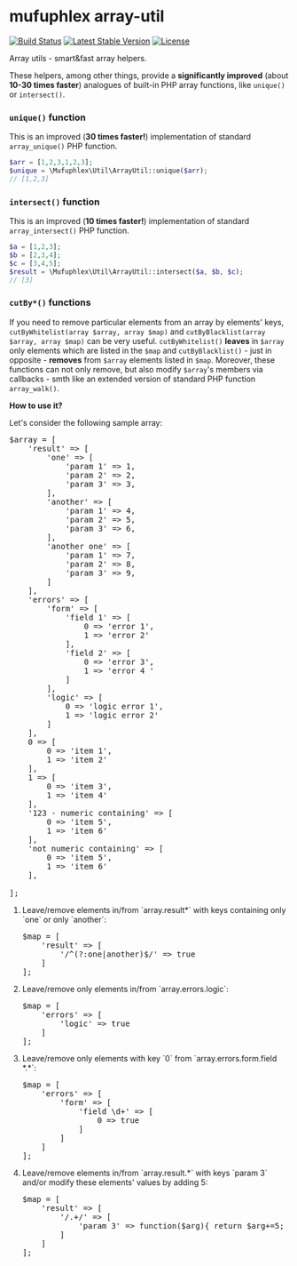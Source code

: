 # mufuphlex array-util


[![Build Status](https://travis-ci.org/Mufuphlex/array-util.svg)](https://travis-ci.org/Mufuphlex/array-util)
[![Latest Stable Version](https://poser.pugx.org/mufuphlex/array-util/v/stable)](https://packagist.org/packages/mufuphlex/array-util)
[![License](https://poser.pugx.org/mufuphlex/array-util/license)](https://packagist.org/packages/mufuphlex/array-util)


Array utils - smart&fast array helpers.

These helpers, among other things, provide a <strong>significantly improved</strong> (about <strong>10-30 times faster</strong>) analogues of built-in PHP array functions, like <code>unique()</code> or <code>intersect()</code>.


### `unique()` function
This is an improved (**30 times faster!**) implementation of standard `array_unique()` PHP function.
```php
$arr = [1,2,3,1,2,3];
$unique = \Mufuphlex\Util\ArrayUtil::unique($arr);
// [1,2,3]
```
### `intersect()` function
This is an improved (**10 times faster!**) implementation of standard `array_intersect()` PHP function.
```php
$a = [1,2,3];
$b = [2,3,4];
$c = [3,4,5];
$result = \Mufuphlex\Util\ArrayUtil::intersect($a, $b, $c);
// [3]
```
### <code>cutBy*()</code> functions
If you need to remove particular elements from an array by elements' keys, `cutByWhitelist(array $array, array $map)` and `cutByBlacklist(array $array, array $map)` can be very useful. `cutByWhitelist()` **leaves** in `$array` only elements which are listed in the `$map` and `cutByBlacklist()` - just in opposite - **removes** from `$array` elements listed in `$map`. Moreover, these functions can not only remove, but also modify `$array`'s members via callbacks - smth like an extended version of standard PHP function `array_walk()`.

**How to use it?**

Let's consider the following sample array:

<pre>
$array = [
	'result' => [
		'one' => [
			'param 1' => 1,
			'param 2' => 2,
			'param 3' => 3,
		],
		'another' => [
			'param 1' => 4,
			'param 2' => 5,
			'param 3' => 6,
		],
		'another one' => [
			'param 1' => 7,
			'param 2' => 8,
			'param 3' => 9,
		]
	],
	'errors' => [
		'form' => [
			'field 1' => [
				0 => 'error 1',
				1 => 'error 2'
			],
			'field 2' => [
				0 => 'error 3',
				1 => 'error 4 '
			]
		],
		'logic' => [
			0 => 'logic error 1',
			1 => 'logic error 2'
		]
	],
	0 => [
		0 => 'item 1',
		1 => 'item 2'
	],
	1 => [
		0 => 'item 3',
		1 => 'item 4'
	],
	'123 - numeric containing' => [
		0 => 'item 5',
		1 => 'item 6'
	],
	'not numeric containing' => [
		0 => 'item 5',
		1 => 'item 6'
	],

];
</pre>
<ol>
<li>Leave/remove elements in/from `array.result*` with keys containing only `one` or only `another`:
<pre>
$map = [
	'result' => [
		'/^(?:one|another)$/' => true
	]
];
</pre>
</li>
<li>Leave/remove only elements in/from `array.errors.logic`:
<pre>
$map = [
	'errors' => [
		'logic' => true
	]
];
</pre>
</li>
<li>Leave/remove only elements with key `0` from `array.errors.form.field *.*`:
<pre>
$map = [
	'errors' => [
		'form' => [
			'field \d+' => [
				0 => true
			]
		]
	]
];
</pre>
</li>
<li>Leave/remove elements in/from `array.result.*` with keys `param 3` and/or modify these elements' values by adding 5:
<pre>
$map = [
	'result' => [
		'/.+/' => [
			'param 3' => function($arg){ return $arg+=5; }
		]
	]
];
</pre>
</li>
</ol>
